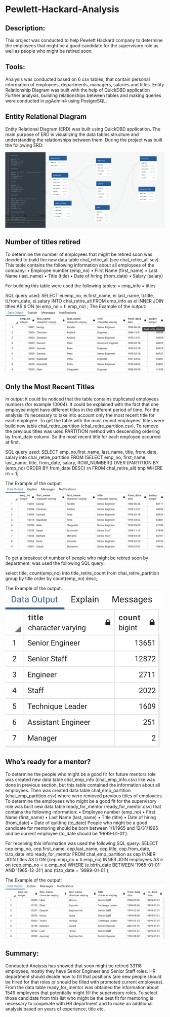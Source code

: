 # Pewlett-Hackard-Analysis
## Description:
This project was conducted to help Pewlett Hackard company to determine the employees that might be a good candidate for the supervisory role as well as people who might be retired soon.

##  Tools:
Analysis was conducted based on 6 csv tables, that contain personal information of employees, departments, managers, salaries and titles.
Entity Relationship Diagram was built with the help of QuickDBD application
Further analysis, building relationships between tables and making queries were conducted in pgAdmin4 using PostgreSQL.

## Entity Relational Diagram

Entity Relational Diagram (ERD) was built using QuickDBD application. The main purpose of ERD is visualizing the data tables structure and understanding the relationships between them. 
During the project was built the following ERD:

![](ChallengeERD.png)

## Number of titles retired
To determine the number of employees that might be retired soon was decided to build the new data table chal_retire_all (see chal_retire_all.scv). This table contains the following information about all employees of the company:
•	Employee number (emp_no)
•	First Name (first_name)
•	Last Name (last_name)
•	Title (title)
•	Date of hiring (from_date)
•	Salary (salary)

For building this table were used the following tables:
•	emp_info
•	titles

SQL query used:
SELECT ei.emp_no,
	ei.first_name,
	ei.last_name,
	ti.title,
	ti.from_date,
	ei.salary
	INTO chal_retire_all
	FROM emp_info as ei
	INNER JOIN titles AS ti
	ON (ei.emp_no = ti.emp_no)
	;
The Example of the output:
![](Output/Out1.png)

## Only the Most Recent Titles

In output it could be noticed that the table contains duplicated employees numbers (for example 10004). It could be explained with the fact that one employee might have different titles in the different period of time. For the analysis it’s necessary to take into account only the most recent title for each employee. To get the table with the most recent employees’ titles were build new table chal_retire_partition (chal_retire_partition.csv). To remove the previous titles was used PARTITION method with descending ordering by from_date column. So the most recent title for each employee occurred at first.

SQL query used:
SELECT emp_no,first_name, last_name, title, from_date, salary 
	into chal_retire_partition
	FROM
	  (SELECT emp_no, first_name, last_name, title, from_date, salary,
		 ROW_NUMBER() OVER 
	(PARTITION BY (emp_no) ORDER BY from_date DESC) rn
	   FROM chal_retire_all) tmp 
	   WHERE rn = 1;

The Example of the output:
![](Output/Out2.png)

To get a breakout of number of people who might be retired soon by department, was used the following SQL query:

select title, count(emp_no) 
	into title_retire_count
	from chal_retire_partition 
	group by title
	order by count(emp_no) desc;

The Example of the output:
![](Output/Out3.png)

## Who’s ready for a mentor?

To determine the people who might be a good fir for future mentors role was created new data table chal_emp_info (chal_emp_info.csv) like was done in previous section, but this table contained the information about all employees. Then was created data table chal_emp_partition (chal_emp_partition.csv) where were removed  previous titles of employees. 
To determine the employees who might be a good fit for the supervisory role was built new data table ready_for_mentor (ready_for_mentor.csv) that contains the following information:
•	Employee number (emp_no)
•	First Name (first_name)
•	Last Name (last_name)
•	Title (title)
•	Date of hiring (from_date)
•	Date of quitting (to_date)
People who might be a good candidate for mentoring should be born between 1/1/1965 and 12/31/1965 and be current employee (to_date should be ‘9999-01-01’).

For receiving this information was used the following SQL query:
SELECT cep.emp_no,
	cep.first_name,
	cep.last_name,
	cep.title,
	cep.from_date,
	ti.to_date
	into ready_for_mentor
	FROM chal_emp_partition as cep
	INNER JOIN titles AS ti
	ON (cep.emp_no = ti.emp_no)
	INNER JOIN employees AS e
	on (cep.emp_no = e.emp_no)
	WHERE (e.birth_date BETWEEN '1965-01-01' AND '1965-12-31')
		and (ti.to_date = '9999-01-01');


The Example of the output:
![](Output/Out4.png)

## Summary:
Conducted Analysis has showed that soon might be retired 33118 employees, mostly they have Senior Engineer and Senior Staff roles. HR department should decide how to fill that positions (are new people should be hired for that roles or should be filled with promoted current employees).
From the data table ready_for_mentor was obtained the information about 1549 employees that potentially might fill the supervisory roles. To select those candidate from this list who might be the best fit for mentoring is necessary to cooperate with HR department and to make an additional analysis based on years of experience, title etc.
